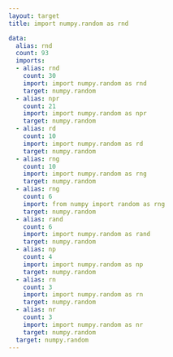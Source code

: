 ```yaml
---
layout: target
title: import numpy.random as rnd

data:
  alias: rnd
  count: 93
  imports:
  - alias: rnd
    count: 30
    import: import numpy.random as rnd
    target: numpy.random
  - alias: npr
    count: 21
    import: import numpy.random as npr
    target: numpy.random
  - alias: rd
    count: 10
    import: import numpy.random as rd
    target: numpy.random
  - alias: rng
    count: 10
    import: import numpy.random as rng
    target: numpy.random
  - alias: rng
    count: 6
    import: from numpy import random as rng
    target: numpy.random
  - alias: rand
    count: 6
    import: import numpy.random as rand
    target: numpy.random
  - alias: np
    count: 4
    import: import numpy.random as np
    target: numpy.random
  - alias: rn
    count: 3
    import: import numpy.random as rn
    target: numpy.random
  - alias: nr
    count: 3
    import: import numpy.random as nr
    target: numpy.random
  target: numpy.random
---
```

